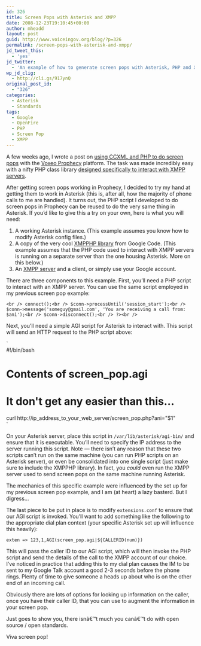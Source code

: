 ```yaml
---
id: 326
title: Screen Pops with Asterisk and XMPP
date: 2008-12-23T19:10:45+00:00
author: mheadd
layout: post
guid: http://www.voiceingov.org/blog/?p=326
permalink: /screen-pops-with-asterisk-and-xmpp/
jd_tweet_this:
  - 'yes'
jd_twitter:
  - 'An example of how to generate screen pops with Asterisk, PHP and XMPP.  Open Source + Open Standards = Awesome! '
wp_jd_clig:
  - http://cli.gs/917ynQ
original_post_id:
  - "326"
categories:
  - Asterisk
  - Standards
tags:
  - Google
  - OpenFire
  - PHP
  - Screen Pop
  - XMPP
---
```

A few weeks ago, I wrote a post on [using CCXML and PHP to do screen pops](http://www.voiceingov.org/blog/?p=156) with the <a href="http://www.voxeo.com/prophecy/" target="_blank">Voxeo Prophecy</a> platform. The task was made incredibly easy with a nifty PHP class library <a href="http://code.google.com/p/xmpphp/" target="_blank">designed specifically to interact with XMPP servers</a>.

After getting screen pops working in Prophecy, I decided to try my hand at getting them to work in Asterisk (this is, after all, how the majority of phone calls to me are handled). It turns out, the PHP script I developed to do screen pops in Prophecy can be reused to do the very same thing in Asterisk. If you&#8217;d like to give this a try on your own, here is what you will need:

  1. A working Asterisk instance. (This example assumes you know how to modify Asterisk config files.)
  2. A copy of the very cool <a href="http://code.google.com/p/xmpphp/" target="_blank">XMPPHP library</a> from Google Code. (This example assumes that the PHP code used to interact with XMPP servers is running on a separate server than the one housing Asterisk. More on this below.)
  3. An <a href="http://www.igniterealtime.org/projects/openfire/index.jsp" target="_blank">XMPP server</a> and a client, or simply use your Google account.

There are three components to this example. First, you&#8217;ll need a PHP script to interact with an XMPP server. You can use the same script employed in my previous screen pop example:

`<br />
connect();<br />
$conn->processUntil('session_start');<br />
$conn->message('someguy@gmail.com', 'You are receiving a call from: $ani');<br />
$conn->disconnect();<br />
?><br />
` 

Next, you&#8217;ll need a simple AGI script for Asterisk to interact with. This script will send an HTTP request to the PHP script above:

`<br />
#!/bin/bash<br />
# Contents of screen_pop.agi<br />
# It don't get any easier than this...<br />
curl http://ip_address_to_your_web_server/screen_pop.php?ani="$1"<br />
` 

On your Asterisk server, place this script in `/var/lib/asterisk/agi-bin/` and ensure that it is executable. You&#8217;ll need to specify the IP address to the server running this script. Note &#8212; there isn&#8217;t any reason that these two scripts can&#8217;t run on the same machine (you can run PHP scripts on an Asterisk server), or even be consolidated into one single script (just make sure to include the XMPPHP library). In fact, you _could_ even run the XMPP server used to send screen pops on the same machine running Asterisk.

The mechanics of this specific example were influenced by the set up for my previous screen pop example, and I am (at heart) a lazy basterd. But I digress&#8230;

The last piece to be put in place is to modify `extensions.conf` to ensure that our AGI script is invoked. You&#8217;ll want to add something like the following to the appropriate dial plan context (your specific Asterisk set up will influence this heavily):

`exten => 123,1,AGI(screen_pop.agi|${CALLERID(num)})` 

This will pass the caller ID to our AGI script, which will then invoke the PHP script and send the details of the call to the XMPP account of our choice. I&#8217;ve noticed in practice that adding this to my dial plan causes the IM to be sent to my Google Talk account a good 2-3 seconds before the phone rings. Plenty of time to give someone a heads up about who is on the other end of an incoming call.

Obviously there are lots of options for looking up information on the caller, once you have their caller ID, that you can use to augment the information in your screen pop.

Just goes to show you, there isnâ€™t much you canâ€™t do with open source / open standards.

Viva screen pop!